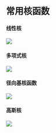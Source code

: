 # `常用核函数`

#### 线性核
<img src = "https://img-blog.csdn.net/20140630140445046" />

#### 多项式核
<img src = "https://img-blog.csdn.net/20140707130435312" />

#### 径向基核函数
<img src = "https://img-blog.csdn.net/20140630143408875" />

#### 高斯核
<img src = "https://img-blog.csdn.net/20140630143437953" />
